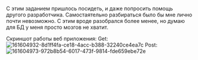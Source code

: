 С этим заданием пришлось посидеть, и даже попросить помощь другого разработчика. Самостаятельно разбираться было бы мне лично почти невозможно.
С этим вроде разобрался более менее, но думаю для БД у меня просто мозгов не хватит.

Скриншот работы веб приложения:
Get:
![161604932-8d1ff4fa-ce18-4acc-b388-32240ce4ea7c](https://user-images.githubusercontent.com/71888639/170825736-e2f73956-b75d-454e-acfb-6805dc0ff41a.png)
Post:
![161604973-972b8b54-6017-473f-9814-fde659ebe72e](https://user-images.githubusercontent.com/71888639/170825738-e638e9eb-2ede-497e-8ece-d021fe17a9c3.png)
